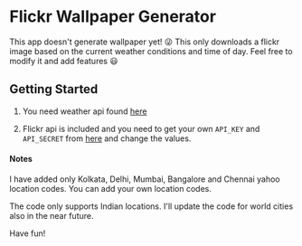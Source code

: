 # Flickr Wallpaper Generator

This app doesn't generate wallpaper yet! :stuck_out_tongue_winking_eye:
This only downloads a flickr image based on the current weather conditions and time of day. Feel free to modify it and add features :smiley:

## Getting Started

1. You need weather api found [here](https://code.google.com/p/python-weather-api/)

2. Flickr api is included and you need to get your own `API_KEY` and `API_SECRET` from [here](https://www.flickr.com/services/apps/create/apply/) and change the values.


#### Notes

I have added only Kolkata, Delhi, Mumbai, Bangalore and Chennai yahoo location codes. You can add your own location codes. 

The code only supports Indian locations. I'll update the code for world cities also in the near future.

Have fun! 
